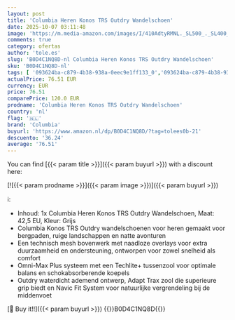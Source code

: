 ```yaml
---
layout: post
title: 'Columbia Heren Konos TRS Outdry Wandelschoen'
date: 2025-10-07 03:11:48
image: 'https://m.media-amazon.com/images/I/410AdtyRMNL._SL500_._SL400_.jpg'
comments: true
category: ofertas
author: 'tole.es'
slug: 'B0D4C1NQ8D-nl Columbia Heren Konos TRS Outdry Wandelschoen'
sku: 'B0D4C1NQ8D-nl'
tags: [ '093624ba-c879-4b38-938a-0eec9e1ff133_0','093624ba-c879-4b38-938a-0eec9e1ff133_3601','Arborist Merchandising Root','Herenmode','Herenschoenen','Kleding, schoenen & sieraden','Kleding, schoenen en sieraden','New Arrivals','Self Service','Special Features Stores','Trainings- & outdoorschoenen heren','Trekking- & hikingschoeisel heren','Trekking- & hikingschoenen heren','columbia','🇳🇱', ]
actualPrice: 76.51 EUR
currency: EUR
price: 76.51
comparePrice: 120.0 EUR
prodname: 'Columbia Heren Konos TRS Outdry Wandelschoen'
country: 'nl'
flag: '🇳🇱'
brand: 'Columbia'
buyurl: 'https://www.amazon.nl/dp/B0D4C1NQ8D/?tag=tolees0b-21'
descuento: '36.24'
average: '76.51'
---
```


You can find [{{< param title >}}]({{< param buyurl >}}) with a discount here:

[![{{< param prodname >}}]({{< param image >}})]({{< param buyurl >}})

ℹ️:

- Inhoud: 1x Columbia Heren Konos TRS Outdry Wandelschoen, Maat: 42,5 EU, Kleur: Grijs
- Columbia Konos TRS Outdry wandelschoenen voor heren gemaakt voor bergpaden, ruige landschappen en natte avonturen
- Een technisch mesh bovenwerk met naadloze overlays voor extra duurzaamheid en ondersteuning, ontworpen voor zowel snelheid als comfort
- Omni-Max Plus systeem met een Techlite+ tussenzool voor optimale balans en schokabsorberende koepels
- Outdry waterdicht ademend ontwerp, Adapt Trax zool die superieure grip biedt en Navic Fit System voor natuurlijke vergrendeling bij de middenvoet

[🛒 Buy it!!]({{< param buyurl >}})
{{<world>}}B0D4C1NQ8D{{</world>}}
